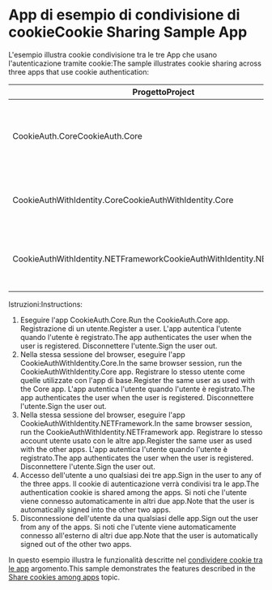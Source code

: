 # <a name="cookie-sharing-sample-app"></a><span data-ttu-id="c6719-101">App di esempio di condivisione di cookie</span><span class="sxs-lookup"><span data-stu-id="c6719-101">Cookie Sharing Sample App</span></span>

<span data-ttu-id="c6719-102">L'esempio illustra cookie condivisione tra le tre App che usano l'autenticazione tramite cookie:</span><span class="sxs-lookup"><span data-stu-id="c6719-102">The sample illustrates cookie sharing across three apps that use cookie authentication:</span></span>

| <span data-ttu-id="c6719-103">Progetto</span><span class="sxs-lookup"><span data-stu-id="c6719-103">Project</span></span>                             | <span data-ttu-id="c6719-104">Descrizione</span><span class="sxs-lookup"><span data-stu-id="c6719-104">Description</span></span> |
| ----------------------------------- | ----------- |
| <span data-ttu-id="c6719-105">CookieAuth.Core</span><span class="sxs-lookup"><span data-stu-id="c6719-105">CookieAuth.Core</span></span>                     | <span data-ttu-id="c6719-106">App ASP.NET Core Razor Pages senza l'utilizzo di ASP.NET Core Identity</span><span class="sxs-lookup"><span data-stu-id="c6719-106">ASP.NET Core Razor Pages app without using ASP.NET Core Identity</span></span> |
| <span data-ttu-id="c6719-107">CookieAuthWithIdentity.Core</span><span class="sxs-lookup"><span data-stu-id="c6719-107">CookieAuthWithIdentity.Core</span></span>         | <span data-ttu-id="c6719-108">App ASP.NET Core MVC con ASP.NET Core Identity</span><span class="sxs-lookup"><span data-stu-id="c6719-108">ASP.NET Core MVC app with ASP.NET Core Identity</span></span> |
| <span data-ttu-id="c6719-109">CookieAuthWithIdentity.NETFramework</span><span class="sxs-lookup"><span data-stu-id="c6719-109">CookieAuthWithIdentity.NETFramework</span></span> | <span data-ttu-id="c6719-110">App del Framework ASP.NET MVC con ASP.NET Identity</span><span class="sxs-lookup"><span data-stu-id="c6719-110">ASP.NET Framework MVC app with ASP.NET Identity</span></span> |

<span data-ttu-id="c6719-111">Istruzioni:</span><span class="sxs-lookup"><span data-stu-id="c6719-111">Instructions:</span></span>

1. <span data-ttu-id="c6719-112">Eseguire l'app CookieAuth.Core.</span><span class="sxs-lookup"><span data-stu-id="c6719-112">Run the CookieAuth.Core app.</span></span> <span data-ttu-id="c6719-113">Registrazione di un utente.</span><span class="sxs-lookup"><span data-stu-id="c6719-113">Register a user.</span></span> <span data-ttu-id="c6719-114">L'app autentica l'utente quando l'utente è registrato.</span><span class="sxs-lookup"><span data-stu-id="c6719-114">The app authenticates the user when the user is registered.</span></span> <span data-ttu-id="c6719-115">Disconnettere l'utente.</span><span class="sxs-lookup"><span data-stu-id="c6719-115">Sign the user out.</span></span>
1. <span data-ttu-id="c6719-116">Nella stessa sessione del browser, eseguire l'app CookieAuthWithIdentity.Core.</span><span class="sxs-lookup"><span data-stu-id="c6719-116">In the same browser session, run the CookieAuthWithIdentity.Core app.</span></span> <span data-ttu-id="c6719-117">Registrare lo stesso utente come quelle utilizzate con l'app di base.</span><span class="sxs-lookup"><span data-stu-id="c6719-117">Register the same user as used with the Core app.</span></span> <span data-ttu-id="c6719-118">L'app autentica l'utente quando l'utente è registrato.</span><span class="sxs-lookup"><span data-stu-id="c6719-118">The app authenticates the user when the user is registered.</span></span> <span data-ttu-id="c6719-119">Disconnettere l'utente.</span><span class="sxs-lookup"><span data-stu-id="c6719-119">Sign the user out.</span></span>
1. <span data-ttu-id="c6719-120">Nella stessa sessione del browser, eseguire l'app CookieAuthWithIdentity.NETFramework.</span><span class="sxs-lookup"><span data-stu-id="c6719-120">In the same browser session, run the CookieAuthWithIdentity.NETFramework app.</span></span> <span data-ttu-id="c6719-121">Registrare lo stesso account utente usato con le altre app.</span><span class="sxs-lookup"><span data-stu-id="c6719-121">Register the same user as used with the other apps.</span></span> <span data-ttu-id="c6719-122">L'app autentica l'utente quando l'utente è registrato.</span><span class="sxs-lookup"><span data-stu-id="c6719-122">The app authenticates the user when the user is registered.</span></span> <span data-ttu-id="c6719-123">Disconnettere l'utente.</span><span class="sxs-lookup"><span data-stu-id="c6719-123">Sign the user out.</span></span>
1. <span data-ttu-id="c6719-124">Accesso dell'utente a uno qualsiasi dei tre app.</span><span class="sxs-lookup"><span data-stu-id="c6719-124">Sign in the user to any of the three apps.</span></span> <span data-ttu-id="c6719-125">Il cookie di autenticazione verrà condivisi tra le app.</span><span class="sxs-lookup"><span data-stu-id="c6719-125">The authentication cookie is shared among the apps.</span></span> <span data-ttu-id="c6719-126">Si noti che l'utente viene connesso automaticamente in altri due app.</span><span class="sxs-lookup"><span data-stu-id="c6719-126">Note that the user is automatically signed into the other two apps.</span></span>
1. <span data-ttu-id="c6719-127">Disconnessione dell'utente da una qualsiasi delle app.</span><span class="sxs-lookup"><span data-stu-id="c6719-127">Sign out the user from any of the apps.</span></span> <span data-ttu-id="c6719-128">Si noti che l'utente viene automaticamente connesso all'esterno di altri due app.</span><span class="sxs-lookup"><span data-stu-id="c6719-128">Note that the user is automatically signed out of the other two apps.</span></span>

<span data-ttu-id="c6719-129">In questo esempio illustra le funzionalità descritte nel [condividere cookie tra le app](https://docs.microsoft.com/aspnet/core/security/cookie-sharing) argomento.</span><span class="sxs-lookup"><span data-stu-id="c6719-129">This sample demonstrates the features described in the [Share cookies among apps](https://docs.microsoft.com/aspnet/core/security/cookie-sharing) topic.</span></span>
